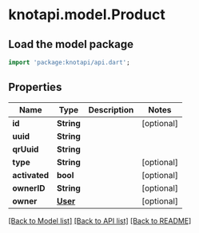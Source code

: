 # knotapi.model.Product

## Load the model package
```dart
import 'package:knotapi/api.dart';
```

## Properties
Name | Type | Description | Notes
------------ | ------------- | ------------- | -------------
**id** | **String** |  | [optional] 
**uuid** | **String** |  | 
**qrUuid** | **String** |  | 
**type** | **String** |  | [optional] 
**activated** | **bool** |  | [optional] 
**ownerID** | **String** |  | [optional] 
**owner** | [**User**](User.md) |  | [optional] 

[[Back to Model list]](../README.md#documentation-for-models) [[Back to API list]](../README.md#documentation-for-api-endpoints) [[Back to README]](../README.md)


